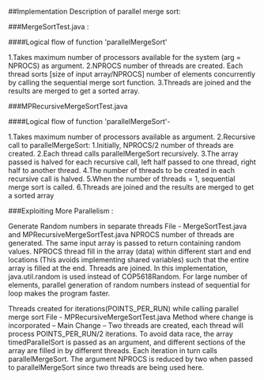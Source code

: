 ##Implementation Description of parallel merge sort:

###MergeSortTest.java : 

####Logical flow of function 'parallelMergeSort'  

1.Takes maximum number of processors available for the system (arg = NPROCS) as argument. 
2.NPROCS number of threads are created. Each thread sorts [size of input array/NPROCS] number of elements concurrently by calling the sequential merge sort function. 
3.Threads are joined and the results are merged to get a sorted array.

###MPRecursiveMergeSortTest.java 

####Logical flow of function 'parallelMergeSort'-

1.Takes maximum number of processors available as argument. 
2.Recursive call to parallelMergeSort: 
  1.Initially, NPROCS/2 number of threads are created. 
  2.Each thread calls parallelMergeSort recursively. 
  3.The array passed is halved for each recursive call, left half passed to one thread, right half to another thread. 
  4.The number of threads to be created in each recursive call is halved. 
  5.When the number of threads = 1, sequential merge sort is called. 
  6.Threads are joined and the results are merged to get a sorted array

###Exploiting More Parallelism :

Generate Random numbers in separate threads File - MergeSortTest.java and MPRecursiveMergeSortTest.java NPROCS number of threads are generated. The same input array is passed to return containing random values. NPROCS thread fill in the array (data) within different start and end locations (This avoids implementing shared variables) such that the entire array is filled at the end. Threads are joined. In this implementation, java.util.random is used instead of COP5618Random. For large number of elements, parallel generation of random numbers instead of sequential for loop makes the program faster.

Threads created for iterations(POINTS_PER_RUN) while calling parallel merge sort File - MPRecursiveMergeSortTest.java Method where change is incorporated – Main Change – Two threads are created, each thread will process POINTS_PER_RUN/2 iterations. To avoid data race, the array timedParallelSort is passed as an argument, and different sections of the array are filled in by different threads. Each iteration in turn calls parallelMergeSort. The argument NPROCS is reduced by two when passed to parallelMergeSort since two threads are being used here.
